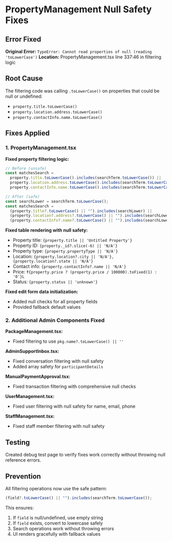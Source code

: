 # PropertyManagement Null Safety Fixes

## Error Fixed

**Original Error:** `TypeError: Cannot read properties of null (reading 'toLowerCase')`
**Location:** PropertyManagement.tsx line 337:46 in filtering logic

## Root Cause

The filtering code was calling `.toLowerCase()` on properties that could be null or undefined:

- `property.title.toLowerCase()`
- `property.location.address.toLowerCase()`
- `property.contactInfo.name.toLowerCase()`

## Fixes Applied

### 1. PropertyManagement.tsx

**Fixed property filtering logic:**

```javascript
// Before (unsafe)
const matchesSearch =
  property.title.toLowerCase().includes(searchTerm.toLowerCase()) ||
  property.location.address.toLowerCase().includes(searchTerm.toLowerCase()) ||
  property.contactInfo.name.toLowerCase().includes(searchTerm.toLowerCase());

// After (safe)
const searchLower = searchTerm.toLowerCase();
const matchesSearch =
  (property.title?.toLowerCase() || "").includes(searchLower) ||
  (property.location?.address?.toLowerCase() || "").includes(searchLower) ||
  (property.contactInfo?.name?.toLowerCase() || "").includes(searchLower);
```

**Fixed table rendering with null safety:**

- Property title: `{property.title || 'Untitled Property'}`
- Property ID: `{property._id?.slice(-6) || 'N/A'}`
- Property type: `{property.propertyType || 'N/A'}`
- Location: `{property.location?.city || 'N/A'}, {property.location?.state || 'N/A'}`
- Contact info: `{property.contactInfo?.name || 'N/A'}`
- Price: `₹{property.price ? (property.price / 100000).toFixed(1) : '0'}L`
- Status: `{property.status || 'unknown'}`

**Fixed edit form data initialization:**

- Added null checks for all property fields
- Provided fallback default values

### 2. Additional Admin Components Fixed

**PackageManagement.tsx:**

- Fixed filtering to use `pkg.name?.toLowerCase() || ''`

**AdminSupportInbox.tsx:**

- Fixed conversation filtering with null safety
- Added array safety for `participantDetails`

**ManualPaymentApproval.tsx:**

- Fixed transaction filtering with comprehensive null checks

**UserManagement.tsx:**

- Fixed user filtering with null safety for name, email, phone

**StaffManagement.tsx:**

- Fixed staff member filtering with null safety

## Testing

Created debug test page to verify fixes work correctly without throwing null reference errors.

## Prevention

All filtering operations now use the safe pattern:

```javascript
(field?.toLowerCase() || "").includes(searchTerm.toLowerCase());
```

This ensures:

1. If `field` is null/undefined, use empty string
2. If `field` exists, convert to lowercase safely
3. Search operations work without throwing errors
4. UI renders gracefully with fallback values
